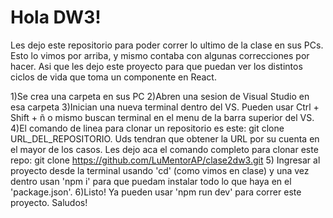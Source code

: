 # Hola DW3!

Les dejo este repositorio para poder correr lo ultimo de la clase en sus PCs. Esto lo vimos por arriba, y mismo contaba con algunas correcciones por hacer. Asi que les dejo este proyecto para que puedan ver los distintos ciclos de vida que toma un componente en React. 

1)Se crea una carpeta en sus PC 
2)Abren una sesion de Visual Studio en esa carpeta
3)Inician una nueva terminal dentro del VS. Pueden usar Ctrl + Shift + ñ o mismo buscan terminal en el menu de la barra superior del VS. 
4)El comando de linea para clonar un repositorio es este: git clone URL_DEL_REPOSITORIO. Uds tendran que obtener la URL por su cuenta en el mayor de los casos. Les dejo aca el comando completo para clonar este repo: git clone https://github.com/LuMentorAP/clase2dw3.git
5) Ingresar al proyecto desde la terminal usando 'cd' (como vimos en clase) y una vez dentro usan 'npm i' para que puedam instalar todo lo que haya en el 'package.json'.
6)Listo! Ya pueden usar 'npm run dev' para correr este proyecto. Saludos!

